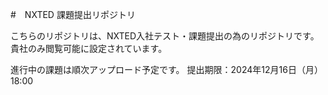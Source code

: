 #　NXTED 課題提出リポジトリ

こちらのリポジトリは、NXTED入社テスト・課題提出の為のリポジトリです。
貴社のみ閲覧可能に設定されています。

進行中の課題は順次アップロード予定です。
提出期限：2024年12月16日（月）18:00
